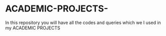 # ACADEMIC-PROJECTS-
In this repository you will have all the codes and queries which we I used in my ACADEMIC  PROJECTS 
